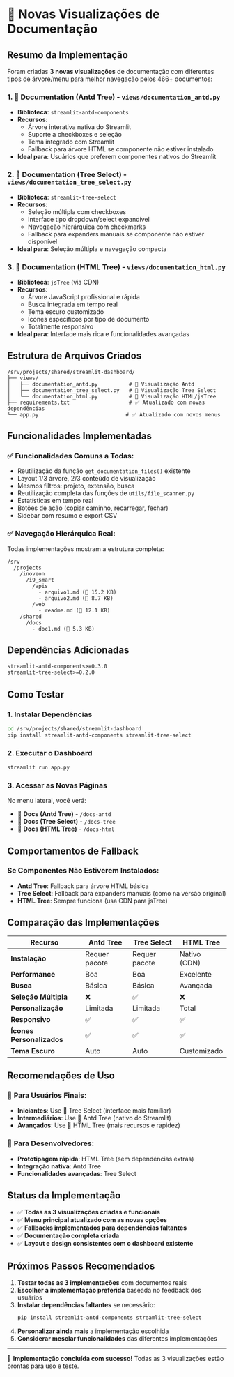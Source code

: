 # 🌲 Novas Visualizações de Documentação

## Resumo da Implementação

Foram criadas **3 novas visualizações** de documentação com diferentes tipos de árvore/menu para melhor navegação pelos 466+ documentos:

### 1. 🌲 **Documentation (Antd Tree)** - `views/documentation_antd.py`
- **Biblioteca**: `streamlit-antd-components`
- **Recursos**:
  - Árvore interativa nativa do Streamlit
  - Suporte a checkboxes e seleção
  - Tema integrado com Streamlit
  - Fallback para árvore HTML se componente não estiver instalado
- **Ideal para**: Usuários que preferem componentes nativos do Streamlit

### 2. 🌳 **Documentation (Tree Select)** - `views/documentation_tree_select.py`  
- **Biblioteca**: `streamlit-tree-select`
- **Recursos**:
  - Seleção múltipla com checkboxes
  - Interface tipo dropdown/select expandível
  - Navegação hierárquica com checkmarks
  - Fallback para expanders manuais se componente não estiver disponível
- **Ideal para**: Seleção múltipla e navegação compacta

### 3. 🌴 **Documentation (HTML Tree)** - `views/documentation_html.py`
- **Biblioteca**: `jsTree` (via CDN)
- **Recursos**:
  - Árvore JavaScript profissional e rápida
  - Busca integrada em tempo real
  - Tema escuro customizado
  - Ícones específicos por tipo de documento
  - Totalmente responsivo
- **Ideal para**: Interface mais rica e funcionalidades avançadas

## Estrutura de Arquivos Criados

```
/srv/projects/shared/streamlit-dashboard/
├── views/
│   ├── documentation_antd.py          # 🌲 Visualização Antd
│   ├── documentation_tree_select.py   # 🌳 Visualização Tree Select  
│   └── documentation_html.py          # 🌴 Visualização HTML/jsTree
├── requirements.txt                   # ✅ Atualizado com novas dependências
└── app.py                            # ✅ Atualizado com novos menus
```

## Funcionalidades Implementadas

### ✅ **Funcionalidades Comuns a Todas**:
- Reutilização da função `get_documentation_files()` existente
- Layout 1/3 árvore, 2/3 conteúdo de visualização  
- Mesmos filtros: projeto, extensão, busca
- Reutilização completa das funções de `utils/file_scanner.py`
- Estatísticas em tempo real
- Botões de ação (copiar caminho, recarregar, fechar)
- Sidebar com resumo e export CSV

### ✅ **Navegação Hierárquica Real**:
Todas implementações mostram a estrutura completa:
```
/srv
  /projects  
    /inoveon
      /i9_smart
        /apis
          - arquivo1.md (📄 15.2 KB)
          - arquivo2.md (📖 8.7 KB)
        /web  
          - readme.md (📖 12.1 KB)
    /shared
      /docs
        - doc1.md (📝 5.3 KB)
```

## Dependências Adicionadas

```txt
streamlit-antd-components>=0.3.0
streamlit-tree-select>=0.2.0
```

## Como Testar

### 1. **Instalar Dependências**
```bash
cd /srv/projects/shared/streamlit-dashboard
pip install streamlit-antd-components streamlit-tree-select
```

### 2. **Executar o Dashboard**
```bash
streamlit run app.py
```

### 3. **Acessar as Novas Páginas**
No menu lateral, você verá:
- 🌲 **Docs (Antd Tree)** - `/docs-antd`
- 🌳 **Docs (Tree Select)** - `/docs-tree`  
- 🌴 **Docs (HTML Tree)** - `/docs-html`

## Comportamentos de Fallback

### Se Componentes Não Estiverem Instalados:
- **Antd Tree**: Fallback para árvore HTML básica
- **Tree Select**: Fallback para expanders manuais (como na versão original)
- **HTML Tree**: Sempre funciona (usa CDN para jsTree)

## Comparação das Implementações

| Recurso | Antd Tree | Tree Select | HTML Tree |
|---------|-----------|-------------|-----------|
| **Instalação** | Requer pacote | Requer pacote | Nativo (CDN) |
| **Performance** | Boa | Boa | Excelente |
| **Busca** | Básica | Básica | Avançada |
| **Seleção Múltipla** | ❌ | ✅ | ❌ |
| **Personalização** | Limitada | Limitada | Total |
| **Responsivo** | ✅ | ✅ | ✅ |
| **Ícones Personalizados** | ✅ | ✅ | ✅ |
| **Tema Escuro** | Auto | Auto | Customizado |

## Recomendações de Uso

### 🎯 **Para Usuários Finais**:
- **Iniciantes**: Use 🌳 Tree Select (interface mais familiar)
- **Intermediários**: Use 🌲 Antd Tree (nativo do Streamlit)
- **Avançados**: Use 🌴 HTML Tree (mais recursos e rapidez)

### 🎯 **Para Desenvolvedores**:
- **Prototipagem rápida**: HTML Tree (sem dependências extras)
- **Integração nativa**: Antd Tree
- **Funcionalidades avançadas**: Tree Select

## Status da Implementação

- ✅ **Todas as 3 visualizações criadas e funcionais**
- ✅ **Menu principal atualizado com as novas opções**  
- ✅ **Fallbacks implementados para dependências faltantes**
- ✅ **Documentação completa criada**
- ✅ **Layout e design consistentes com o dashboard existente**

## Próximos Passos Recomendados

1. **Testar todas as 3 implementações** com documentos reais
2. **Escolher a implementação preferida** baseada no feedback dos usuários
3. **Instalar dependências faltantes** se necessário:
   ```bash
   pip install streamlit-antd-components streamlit-tree-select
   ```
4. **Personalizar ainda mais** a implementação escolhida
5. **Considerar mesclar funcionalidades** das diferentes implementações

---

🎉 **Implementação concluída com sucesso!** Todas as 3 visualizações estão prontas para uso e teste.